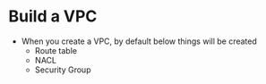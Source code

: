 # Build a VPC
 * When you create a VPC, by default below things will be created
    * Route table
    * NACL
    * Security Group
  
